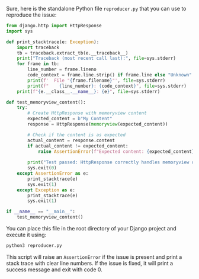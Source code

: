Sure, here is the standalone Python file `reproducer.py` that you can use to reproduce the issue:

```python
from django.http import HttpResponse
import sys

def print_stacktrace(e: Exception):
    import traceback
    tb = traceback.extract_tb(e.__traceback__)
    print("Traceback (most recent call last):", file=sys.stderr)
    for frame in tb:
        line_number = frame.lineno
        code_context = frame.line.strip() if frame.line else "Unknown"
        print(f'  File "{frame.filename}"', file=sys.stderr)
        print(f"    {line_number}: {code_context}", file=sys.stderr)
    print(f"{e.__class__.__name__}: {e}", file=sys.stderr)

def test_memoryview_content():
    try:
        # Create HttpResponse with memoryview content
        expected_content = b"My Content"
        response = HttpResponse(memoryview(expected_content))

        # Check if the content is as expected
        actual_content = response.content
        if actual_content != expected_content:
            raise AssertionError(f"Expected content: {expected_content}, but got: {actual_content}")
        
        print("Test passed: HttpResponse correctly handles memoryview objects.")
        sys.exit(0)
    except AssertionError as e:
        print_stacktrace(e)
        sys.exit(1)
    except Exception as e:
        print_stacktrace(e)
        sys.exit(1)

if __name__ == "__main__":
    test_memoryview_content()
```

You can place this file in the root directory of your Django project and execute it using:

```sh
python3 reproducer.py
```

This script will raise an `AssertionError` if the issue is present and print a stack trace with clear line numbers. If the issue is fixed, it will print a success message and exit with code 0.